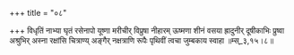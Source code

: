 +++
title = "०८"

+++
विधृतिं नाभ्या घृतं रसेनापो यूष्णा मरीचीर् विप्रुषा नीहारम् ऊष्मणा शीनं वसया ह्रादुनीर् दूषीकाभिः प्रुष्वा अश्रुभिर् अस्ना रक्षांसि चित्राण्य् अङ्गैर् नक्षत्राणि रूपैः पृथिवीं त्वचा जुम्बकाय स्वाहा ॥म्स्_३,१५।८॥  
    
